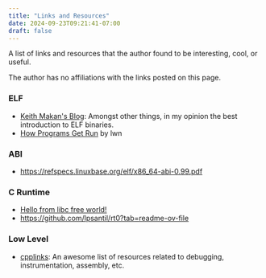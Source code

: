 ```yaml
---
title: "Links and Resources"
date: 2024-09-23T09:21:41-07:00
draft: false
---
```


A list of links and resources that the author found to be interesting, cool, or useful.

The author has no affiliations with the links posted on this page. 

### ELF
- [Keith Makan's Blog](https://blog.k3170makan.com/p/series.html): Amongst other things, in my opinion the best introduction to ELF binaries.
- [How Programs Get Run](https://web.archive.org/web/20200223015047/https://lwn.net/Articles/631631/) by lwn

### ABI
- https://refspecs.linuxbase.org/elf/x86_64-abi-0.99.pdf

### C Runtime
- [Hello from libc free world!](https://web.archive.org/web/20170806145040/https://blogs.oracle.com/ksplice/hello-from-a-libc-free-world-part-1)
- https://github.com/lpsantil/rt0?tab=readme-ov-file

### Low Level
- [cpplinks](https://github.com/MattPD/cpplinks/): An awesome list of resources related to debugging, instrumentation, assembly, etc.
